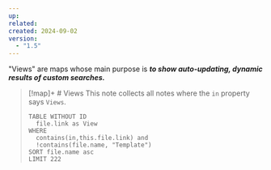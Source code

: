 ```yaml
---
up: 
related: 
created: 2024-09-02
version:
  - "1.5"
---
```


"Views" are maps whose main purpose is ***to show auto-updating, dynamic results of custom searches.*** 


> [!map]+ # Views
> This note collects all notes where the `in` property says `Views`. 
> 
> ```dataview
> TABLE WITHOUT ID
> 	file.link as View
> WHERE
> 	contains(in,this.file.link) and
> 	!contains(file.name, "Template")
> SORT file.name asc
> LIMIT 222
> ```
